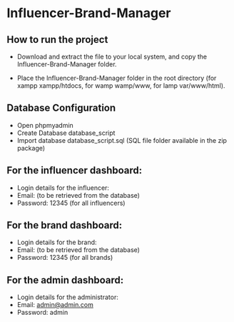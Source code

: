 # Influencer-Brand-Manager

## How to run the project

* Download and extract the file to your local system, and copy the Influencer-Brand-Manager folder.

* Place the Influencer-Brand-Manager folder in the root directory (for xampp xampp/htdocs, for wamp wamp/www, for lamp var/www/html).

## Database Configuration

* Open phpmyadmin
* Create Database database_script
* Import database database_script.sql (SQL file folder available in the zip package)

## For the influencer dashboard:

* Login details for the influencer:
* Email: (to be retrieved from the database)
* Password: 12345 (for all influencers)

## For the brand dashboard:

* Login details for the brand:
* Email: (to be retrieved from the database)
* Password: 12345 (for all brands)

## For the admin dashboard:

* Login details for the administrator:
* Email: admin@admin.com
* Password: admin


